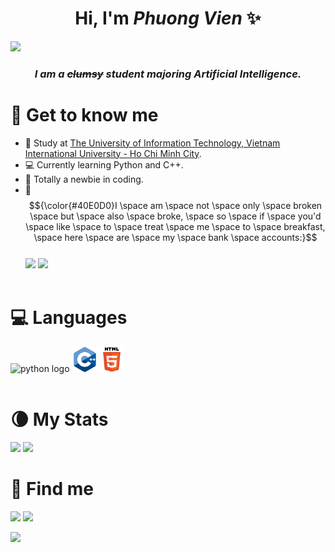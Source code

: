 # <h1 align="center">Hi, I'm ***Phuong Vien*** ✨</h1>

![](https://i.imgur.com/l6moi9F.jpeg)

<h3 align="center"><i>I am a <s>clumsy</s> student majoring Artificial Intelligence.</i></h3>

# 🐳 Get to know me
- 🏫 Study at [The University of Information Technology, Vietnam International University - Ho Chi Minh City](https://www.uit.edu.vn/).
- 💻 Currently learning Python and C++.
- 🐥 Totally a newbie in coding.
- 🥹 $${\color{#40E0D0}I \space am \space not \space only \space broken \space but \space also \space broke, \space so \space if \space you'd \space like \space to \space treat \space me \space to \space breakfast, \space here \space are \space my \space bank \space accounts:}$$ <br/>
   [<img src='https://upload.wikimedia.org/wikipedia/vi/8/85/Vietcombank_Logo.png' height='35'>](https://imgur.com/a/alID36H) [<img src='https://upload.wikimedia.org/wikipedia/commons/thumb/2/25/Logo_MB_new.png/1200px-Logo_MB_new.png' height='40'>](https://imgur.com/a/hJp1VoI)
<br><br>
# 💻 Languages
  <img src="https://cdn.jsdelivr.net/gh/devicons/devicon/icons/python/python-original.svg" height="30" alt="python logo"  /> <img src="https://raw.githubusercontent.com/devicons/devicon/master/icons/cplusplus/cplusplus-original.svg" alt="cplusplus" width="40" height="40"/> <img src="https://raw.githubusercontent.com/devicons/devicon/master/icons/html5/html5-original-wordmark.svg" alt="html5" width="40" height="40"/>
<br><br>
# 🌘 My Stats
![](https://github-readme-stats.vercel.app/api?username=PhienVuong&theme=catppuccin_mocha&hide_border=false&include_all_commits=false&count_private=false)
![](https://github-readme-streak-stats.herokuapp.com/?user=PhienVuong&theme=catppuccin_mocha&hide_border=false)<br/>


# 🔎 Find me
 [<img src='https://upload.wikimedia.org/wikipedia/commons/thumb/b/b8/2021_Facebook_icon.svg/2048px-2021_Facebook_icon.svg.png' height='40'>](https://www.facebook.com/profile.php?id=61565743432277)  [<img src='https://upload.wikimedia.org/wikipedia/commons/thumb/a/a5/Instagram_icon.png/2048px-Instagram_icon.png' height='40'>](https://github.com/PhienVuong) 


[![](https://visitcount.itsvg.in/api?id=PhienVuong&icon=0&color=0)](https://visitcount.itsvg.in)

  
